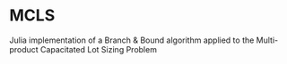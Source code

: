 # MCLS

Julia implementation of a Branch & Bound algorithm applied to the Multi-product Capacitated Lot Sizing Problem
